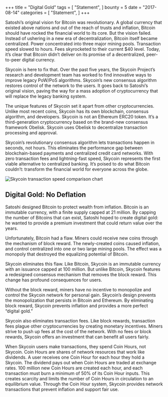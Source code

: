 +++
title = "Digital Gold"
tags = [
    "Statement",
]
bounty = 5
date = "2017-08-14"
categories = [
    "Statement",
]
+++

Satoshi’s original vision for Bitcoin was revolutionary. A global currency that existed above
nations and out of the reach of trusts and inflation, Bitcoin should have rocked the
financial world to its core. But the vision failed. Instead of ushering in a new era of
decentralization, Bitcoin itself became centralized. Power concentrated into three major
mining pools. Transaction speed slowed to hours. Fees skyrocketed to their current $40 level.
Today, it’s clear that Bitcoin didn’t deliver on its promise of a decentralized, peer-to-peer
digital currency.

Skycoin is here to fix that. Over the past five years, the Skycoin Project’s research and
development team has worked to find innovative ways to improve legacy PoW/PoS algorithms.
Skycoin’s new consensus algorithm restores control of the network to the users. It goes back
to Satoshi’s original vision, paving the way for a mass adoption of cryptocurrency that will
replace the legacy banking system.

The unique features of Skycoin set it apart from other cryptocurrencies. Unlike most recent
coins, Skycoin has its own blockchain, consensus algorithm, and developers. Skycoin is not an
Ethereum ERC20 token. It’s a third-generation cryptocurrency based on the brand-new consensus
framework Obelisk. Skycoin uses Obelisk to decentralize transaction processing and approval.

Skycoin’s revolutionary consensus algorithm lets transactions happen in seconds, not hours.
This eliminates the performance gap between blockchain-based payments and centralized credit
card networks. With zero transaction fees and lightning-fast speed, Skycoin represents the
first viable alternative to centralized banking. It’s poised to do what Bitcoin couldn’t:
transform the financial world for everyone across the globe.

![Skycoin transaction speed comparison chart](https://i.imgur.com/i0KNIIr.jpg)

## Digital Gold: No Deflation

Satoshi designed Bitcoin to protect wealth from inflation. Bitcoin is an immutable currency,
with a finite supply capped at 21 million. By capping the number of Bitcoins that can exist,
Satoshi hoped to create digital gold: he wanted to provide a premium investment that could
return value over the years.

Unfortunately, Bitcoin had a flaw. Miners could receive new coins through the mechanism of
block reward. The newly-created coins caused inflation, and control centralized into one or
two large mining pools. The effect was a monopoly that destroyed the equalizing potential of
Bitcoin.

Skycoin eliminates this flaw. Like Bitcoin, Skycoin is an immutable currency with an issuance
capped at 100 million. But unlike Bitcoin, Skycoin features a redesigned consensus mechanism
that removes the block reward. This change has profound consequences for users.

Without the block reward, miners have no incentive to monopolize and control the Skycoin
network for personal gain. Skycoin’s design prevents the monopolization that persists in
Bitcoin and Ethereum. By eliminating block reward, Skycoin prevents inflation and provides a
more perfect “digital gold.”

Skycoin also eliminates transaction fees. Like block rewards, transaction fees plague other
cryptocurrencies by creating monetary incentives. Miners strive to push up fees at the cost
of the network. With no fees or block rewards, Skycoin offers an investment that can benefit
all users fairly.

When Skycoin users make transactions, they spend Coin Hours, not Skycoin. Coin Hours are
shares of network resources that work like dividends. A user receives one Coin Hour for each
hour they hold a Skycoin. The dividend pays out when Coin Hours are traded at exchange rates.
100 million new Coin Hours are created each hour, and each transaction must burn a minimum of
50% of its Coin Hour inputs. This creates scarcity and limits the number of Coin Hours in
circulation to an equilibrium value. Through the Coin Hour system, Skycoin provides network
transactions that prevent inflation and support fair use.
